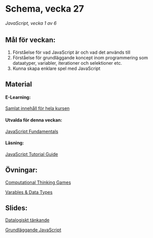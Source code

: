 # Schema, vecka 27

###### JavaScript, vecka 1 av 6

## Mål för veckan:
1. Förståelse för vad JavaScript är och vad det används till
2. Förståelse för grundläggande koncept inom programmering som dataatyper, variabler, iterationer och selektioner etc.
3. Kunna skapa enklare spel med JavaScript

## Material
#### E-Learning:
[Samlat innehåll för hela kursen](https://github.com/Lexicon-Frontend-2024/e-learning-material/edit/main/README.md)
#### Utvalda för denna veckan:
[JavaScript Fundamentals](https://app.pluralsight.com/library/courses/fundamentals-javascript/table-of-contents)
#### Läsning:
[JavaScript Tutorial Guide](https://www.w3schools.com/js/)

## Övningar:
[Computational Thinking Games](https://github.com/Lexicon-Frontend-2024/exercise-computational-thinking-games)

[Varables & Data Types](https://github.com/Lexicon-Frontend-2024/exercise-variables-data-types)

## Slides:
[Datalogiskt tänkande](https://docs.google.com/presentation/d/13CtjmEz_yLvmpvim6IAzquIqzJ87Wpfu4pNUo0jFcSc)

[Grundläggande JavaScript](https://docs.google.com/presentation/d/1om0xpdCwdhISmljJbGc0RxFfeGwxEGq)


